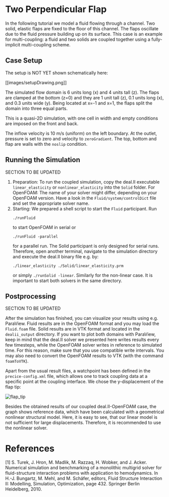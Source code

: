 # Two Perpendicular Flap

In the following tutorial we model a fluid flowing through a channel. 
Two solid, elastic flaps are fixed to the floor of this channel.
The flaps oscillate due to the fluid pressure building up on its surface. This case is an example for multi-coupling: a fluid and two solids are coupled together using a fully-implicit multi-coupling scheme.

## Case Setup

The setup is NOT YET shown schematically here:

[[images/setupDrawing.png]]

The simulated flow domain is 6 units long (x) and 4 units tall (z). The flaps are clamped at the bottom (z=0) and they are 1 unit tall (z), 0.1 units long (x), and 0.3 units wide (y). Being located at x=-1 and x=1, the flaps split the domain into three equal parts. 

This is a quasi-2D simulation, with one cell in width and empty conditions are imposed on the front and back. 

The inflow velocity is 10 m/s (uniform) on the left boundary.
At the outlet, pressure is set to zero and velocity to `zeroGradient`.
The top, bottom and flap are walls with the `noslip` condition. 


## Running the Simulation
SECTION TO BE UPDATED
1. Preparation:
   To run the coupled simulation, copy the deal.II executable `linear_elasticity` or `nonlinear_elasticity` into the `Solid` folder.           For OpenFOAM: The name of your solver might differ, depending on your OpenFOAM version. Have a look in the `Fluid/system/controlDict` file and set the appropriate solver name.
2. Starting:
   We prepared a shell script to start the `Fluid` participant. Run
   ```
   ./runFluid
   ```
   to start OpenFOAM in serial or
   ```
   ./runFluid -parallel
   ```
   for a parallel run.
   The Solid participant is only designed for serial runs. Therefore, open another terminal, navigate to the simulation directory and execute the deal.II binary file e.g. by:
   ```
   ./linear_elasticity ./Solid/linear_elasticity.prm
   ```
   or simply `./runSolid -linear`. Similarly for the non-linear case.
   It is important to start both solvers in the same directory.
## Postprocessing
SECTION TO BE UPDATED

After the simulation has finished, you can visualize your results using e.g. ParaView. Fluid results are in the OpenFOAM format and you may load the `Fluid.foam` file. Solid results are in VTK format and located in the `dealii_output` directory. If you want to plot both domains with ParaView, keep in mind that the deal.II solver we presented here writes results every few timesteps, while the OpenFOAM solver writes in reference to simulated time. For this reason, make sure that you use compatible write intervals. You may also need to convert the OpenFOAM results to VTK (with the command `foamToVTK`).

Apart from the usual result files, a watchpoint has been defined in the `precice-config.xml` file, which allows one to track coupling data at a specific point at the coupling interface. We chose the y-displacement of the flap tip:

![flap_tip](https://user-images.githubusercontent.com/33414590/58786669-62eb3780-85e8-11e9-81a0-5432c3e251c3.png)

Besides the obtained results of our coupled deal.II-OpenFOAM case, the graph shows reference data, which have been calculated with a geometrical nonlinear structural model. Here, it is easy to see, that our linear model is not sufficient for large displacements. Therefore, it is recommended to use the nonlinear solver.

# References

[1]  S. Turek, J. Hron, M. Madlik, M. Razzaq, H. Wobker, and J. Acker. Numerical simulation and benchmarking of a monolithic multigrid solver for fluid-structure interaction problems with application to hemodynamics. In H.-J. Bungartz, M. Mehl, and M. Schäfer, editors, Fluid Structure Interaction II: Modelling, Simulation, Optimization, page 432. Springer Berlin Heidelberg, 2010.
